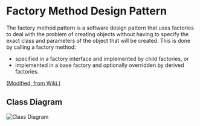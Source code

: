 # Factory Method Design Pattern

The factory method pattern is a software design pattern that uses factories to deal with the problem of creating objects without having to specify the exact class and parameters of the object that will be created. This is done by calling a factory method:

- specified in a factory interface and implemented by child factories, or
- implemented in a base factory and optionally overridden by derived factories.

[(Modified, from Wiki.)](https://en.wikipedia.org/wiki/Factory_method_pattern)

## Class Diagram

![Class Diagram](http://www.plantuml.com/plantuml/proxy?cache=no&src=https://raw.githubusercontent.com/JurajX/Notes/design-patterns/DesignPatterns/Factory/theory.puml)
